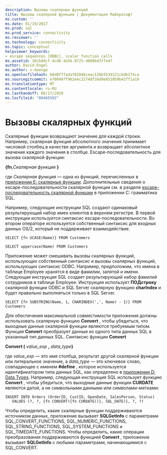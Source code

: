 ```yaml
---
description: Вызовы скалярных функций
title: Вызовы скалярной функции | Документация Майкрософт
ms.custom: ''
ms.date: 01/19/2017
ms.prod: sql
ms.prod_service: connectivity
ms.reviewer: ''
ms.technology: connectivity
ms.topic: conceptual
helpviewer_keywords:
- escape sequences [ODBC], scalar function calls
ms.assetid: 10cb4dcf-4cd8-4a56-8725-d080bd3ffe47
author: David-Engel
ms.author: v-daenge
ms.openlocfilehash: b6d0f77adaf6284bceac126b3539121cbdb174ca
ms.sourcegitcommit: e700497f962e4c2274df16d9e651059b42ff1a10
ms.translationtype: MT
ms.contentlocale: ru-RU
ms.lasthandoff: 08/17/2020
ms.locfileid: "88465592"
---
```

# <a name="scalar-function-calls"></a>Вызовы скалярных функций
Скалярные функции возвращают значение для каждой строки. Например, скалярная функция абсолютного значения принимает числовой столбец в качестве аргумента и возвращает абсолютное значение каждого значения в столбце. Escape-последовательность для вызова скалярной функции:  
  
 **{fn**,_Скалярная функция_ **}**    
  
 где *Скалярная функция* — одна из функций, перечисленных в [приложении E: скалярные функции](../../../odbc/reference/appendixes/appendix-e-scalar-functions.md). Дополнительные сведения о escape-последовательности скалярной функции см. в разделе [escape-последовательность скалярной функции](../../../odbc/reference/appendixes/scalar-function-escape-sequence.md) в приложении C: грамматика SQL.  
  
 Например, следующие инструкции SQL создают одинаковый результирующий набор имен клиентов в верхнем регистре. В первой инструкции используется синтаксис escape-последовательности. Во втором операторе используется собственный синтаксис для входных данных OS/2, который не поддерживает взаимодействие.  
  
```  
SELECT {fn UCASE(Name)} FROM Customers  
  
SELECT uppercase(Name) FROM Customers  
```  
  
 Приложение может смешивать вызовы скалярных функций, использующих собственный синтаксис и вызовы скалярных функций, использующих синтаксис ODBC. Например, предположим, что имена в таблице Employee хранятся в виде фамилии, запятой и имени. Следующая инструкция SQL создает результирующий набор фамилий сотрудников в таблице Employee. Инструкция использует **ПОДстроку** скалярной функции ODBC и SQL Server скалярную функцию **charIndex** и будет правильно выполняться только в SQL Server.  
  
```  
SELECT {fn SUBSTRING(Name, 1, CHARINDEX(',', Name) - 1)} FROM Customers  
```  
  
 Для обеспечения максимальной совместимости приложения должны использовать скалярную функцию **Convert** , чтобы убедиться, что выходные данные скалярной функции являются требуемым типом. Функция **Convert** преобразует данные из одного типа данных SQL в указанный тип данных SQL. Синтаксис функции **Convert**  
  
 **Convert (** _value_exp_ **,** _data_type_**)**  
  
 где *value_exp* — это имя столбца, результат другой скалярной функции или литеральное значение, а *data_type* — это ключевое слово, совпадающее с именем **#define** , которое используется идентификатором типа данных SQL, как определено в [приложении D: Data Types](../../../odbc/reference/appendixes/appendix-d-data-types.md). Например, следующая инструкция SQL использует функцию **Convert** , чтобы убедиться, что выходные данные функции **CURDATE** являются датой, а не символьными данными или символами-метками:  
  
```  
INSERT INTO Orders (OrderID, CustID, OpenDate, SalesPerson, Status)  
   VALUES (?, ?, {fn CONVERT({fn CURDATE()}, SQL_DATE)}, ?, ?)  
```  
  
 Чтобы определить, какие скалярные функции поддерживаются источником данных, приложение вызывает **SQLGetInfo** с параметрами SQL_CONVERT_FUNCTIONS, SQL_NUMERIC_FUNCTIONS, SQL_STRING_FUNCTIONS, SQL_SYSTEM_FUNCTIONS и SQL_TIMEDATE_FUNCTIONS. Чтобы определить, какие операции преобразования поддерживаются функцией **Convert** , приложение вызывает **SQLGetInfo** с любыми параметрами, начинающимися с SQL_CONVERT.
